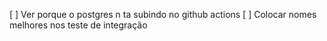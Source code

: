 [ ] Ver porque o postgres n ta subindo no github actions
[ ] Colocar nomes melhores nos teste de integração